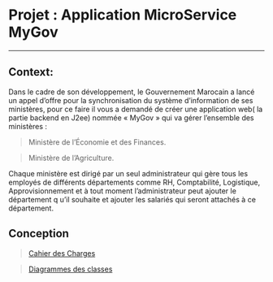 # Projet : Application MicroService MyGov
___
## Context:
Dans le cadre de son développement,
le Gouvernement Marocain a lancé un appel d’offre pour la synchronisation du système d’information
de ses ministères, pour ce faire il vous a demandé de créer une application
web( la partie backend en J2ee) nommée « MyGov »  qui va gérer
l’ensemble des ministères :
> Ministère de l’Économie et des Finances.

>Ministère de l’Agriculture.

Chaque ministère est dirigé par un seul administrateur
qui gère tous les employés de différents départements comme RH,
Comptabilité, Logistique, Approvisionnement et à 
tout moment l’administrateur peut ajouter le département q
u’il souhaite et ajouter les salariés qui seront attachés à ce département.

## Conception
> [Cahier des Charges]()

> [Diagrammes des classes](https://lucid.app/lucidchart/0b56fb37-5b0b-4954-86ff-d3f70bb1f9fd/edit?viewport_loc=-633%2C1176%2C3231%2C1417%2C0_0&invitationId=inv_fde7d470-6772-49e1-8f34-692af40b3a36)